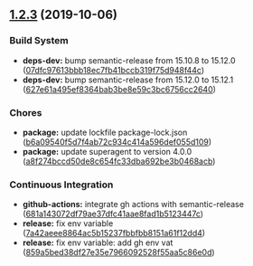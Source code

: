 ## [1.2.3](https://github.com/oleg-koval/koa-verto/compare/v1.2.2...v1.2.3) (2019-10-06)


### Build System

* **deps-dev:** bump semantic-release from 15.10.8 to 15.12.0 ([07dfc97613bbb18ec7fb41bccb319f75d948f44c](https://github.com/oleg-koval/koa-verto/commit/07dfc97613bbb18ec7fb41bccb319f75d948f44c))
* **deps-dev:** bump semantic-release from 15.12.0 to 15.12.1 ([627e61a495ef8364bab3be8e59c3bc6756cc2640](https://github.com/oleg-koval/koa-verto/commit/627e61a495ef8364bab3be8e59c3bc6756cc2640))


### Chores

* **package:** update lockfile package-lock.json ([b6a09540f5d7f4ab72c934c414a596def055d109](https://github.com/oleg-koval/koa-verto/commit/b6a09540f5d7f4ab72c934c414a596def055d109))
* **package:** update superagent to version 4.0.0 ([a8f274bccd50de8c654fc33dba692be3b0468acb](https://github.com/oleg-koval/koa-verto/commit/a8f274bccd50de8c654fc33dba692be3b0468acb))


### Continuous Integration

* **github-actions:** integrate gh actions with semantic-release ([681a143072df79ae37dfc41aae8fad1b5123447c](https://github.com/oleg-koval/koa-verto/commit/681a143072df79ae37dfc41aae8fad1b5123447c))
* **release:** fix env variable ([7a42aeee8864ac5b15237fbbfbb8151a61f12dd4](https://github.com/oleg-koval/koa-verto/commit/7a42aeee8864ac5b15237fbbfbb8151a61f12dd4))
* **release:** fix env variable: add gh env vat ([859a5bed38df27e35e7966092528f55aa5c86e0d](https://github.com/oleg-koval/koa-verto/commit/859a5bed38df27e35e7966092528f55aa5c86e0d))
